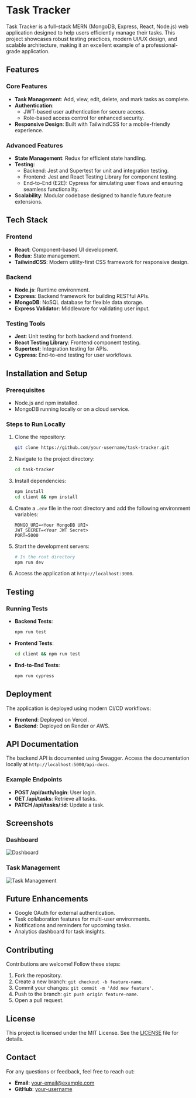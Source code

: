 # Task Tracker

Task Tracker is a full-stack MERN (MongoDB, Express, React, Node.js) web application designed to help users efficiently manage their tasks. This project showcases robust testing practices, modern UI/UX design, and scalable architecture, making it an excellent example of a professional-grade application.

## Features

### Core Features
- **Task Management**: Add, view, edit, delete, and mark tasks as complete.
- **Authentication**:
  - JWT-based user authentication for secure access.
  - Role-based access control for enhanced security.
- **Responsive Design**: Built with TailwindCSS for a mobile-friendly experience.

### Advanced Features
- **State Management**: Redux for efficient state handling.
- **Testing**:
  - Backend: Jest and Supertest for unit and integration testing.
  - Frontend: Jest and React Testing Library for component testing.
  - End-to-End (E2E): Cypress for simulating user flows and ensuring seamless functionality.
- **Scalability**: Modular codebase designed to handle future feature extensions.

## Tech Stack

### Frontend
- **React**: Component-based UI development.
- **Redux**: State management.
- **TailwindCSS**: Modern utility-first CSS framework for responsive design.

### Backend
- **Node.js**: Runtime environment.
- **Express**: Backend framework for building RESTful APIs.
- **MongoDB**: NoSQL database for flexible data storage.
- **Express Validator**: Middleware for validating user input.

### Testing Tools
- **Jest**: Unit testing for both backend and frontend.
- **React Testing Library**: Frontend component testing.
- **Supertest**: Integration testing for APIs.
- **Cypress**: End-to-end testing for user workflows.

## Installation and Setup

### Prerequisites
- Node.js and npm installed.
- MongoDB running locally or on a cloud service.

### Steps to Run Locally
1. Clone the repository:
   ```bash
   git clone https://github.com/your-username/task-tracker.git
   ```

2. Navigate to the project directory:
   ```bash
   cd task-tracker
   ```

3. Install dependencies:
   ```bash
   npm install
   cd client && npm install
   ```

4. Create a `.env` file in the root directory and add the following environment variables:
   ```env
   MONGO_URI=<Your MongoDB URI>
   JWT_SECRET=<Your JWT Secret>
   PORT=5000
   ```

5. Start the development servers:
   ```bash
   # In the root directory
   npm run dev
   ```

6. Access the application at `http://localhost:3000`.

## Testing

### Running Tests
- **Backend Tests**:
  ```bash
  npm run test
  ```
- **Frontend Tests**:
  ```bash
  cd client && npm run test
  ```
- **End-to-End Tests**:
  ```bash
  npm run cypress
  ```

## Deployment

The application is deployed using modern CI/CD workflows:
- **Frontend**: Deployed on Vercel.
- **Backend**: Deployed on Render or AWS.

## API Documentation

The backend API is documented using Swagger. Access the documentation locally at `http://localhost:5000/api-docs`.

### Example Endpoints
- **POST /api/auth/login**: User login.
- **GET /api/tasks**: Retrieve all tasks.
- **PATCH /api/tasks/:id**: Update a task.

## Screenshots

### Dashboard
![Dashboard](https://via.placeholder.com/800x400)

### Task Management
![Task Management](https://via.placeholder.com/800x400)

## Future Enhancements
- Google OAuth for external authentication.
- Task collaboration features for multi-user environments.
- Notifications and reminders for upcoming tasks.
- Analytics dashboard for task insights.

## Contributing

Contributions are welcome! Follow these steps:
1. Fork the repository.
2. Create a new branch: `git checkout -b feature-name`.
3. Commit your changes: `git commit -m 'Add new feature'`.
4. Push to the branch: `git push origin feature-name`.
5. Open a pull request.

## License

This project is licensed under the MIT License. See the [LICENSE](LICENSE) file for details.

## Contact

For any questions or feedback, feel free to reach out:
- **Email**: your-email@example.com
- **GitHub**: [your-username](https://github.com/your-username)


